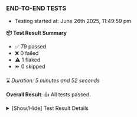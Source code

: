 ### END-TO-END TESTS

- Testing started at: June 26th 2025, 11:49:59 pm

**📦 Test Result Summary**

- ✅ 79 passed
- ❌ 0 failed
- ⚠️ 1 flaked
- ⏩ 0 skipped

⌛ _Duration: 5 minutes and 52 seconds_

**Overall Result**: 👍 All tests passed.



<details>
    <summary>[Show/Hide] Test Result Details</summary>
    <div markdown="1">

| Test | Browser | Test Case | Tags | Result |
| :---: | :---: | :--- | :---: | :---: |
| 1 | chromium-meshery-provider | Import a Model via CSV Import |  | ⚠️ |

</div>
</details>


<!-- To see the full report, please visit our CI/CD pipeline with reporter. -->
